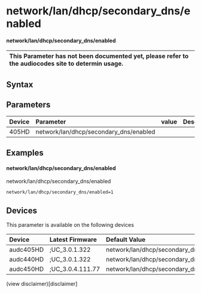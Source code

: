 ﻿---
description: network/lan/dhcp/secondary_dns/enabled
search: false
---

# network/lan/dhcp/secondary_dns/enabled

#### network/lan/dhcp/secondary_dns/enabled


| This Parameter has not been documented yet, please refer to the audiocodes site to determin usage.  | 
| :--- |

## Syntax

## Parameters
|Device|Parameter|value|Description|
|:---|:---|:---|:---|
| 405HD | network/lan/dhcp/secondary_dns/enabled |  |  |

## Examples
#### network/lan/dhcp/secondary_dns/enabled

network/lan/dhcp/secondary_dns/enabled

```
network/lan/dhcp/secondary_dns/enabled=1
```

## Devices
This parameter is available on the following devices

| Device | Latest Firmware | Default Value |
|:---|:---|:---|
| audc405HD | ;UC_3.0.1.322 | network/lan/dhcp/secondary_dns/enabled=1 
| audc440HD | ;UC_3.0.1.322 | network/lan/dhcp/secondary_dns/enabled=1 
| audc450HD | ;UC_3.0.4.111.77 | network/lan/dhcp/secondary_dns/enabled=1 

(view disclaimer)[disclaimer]
